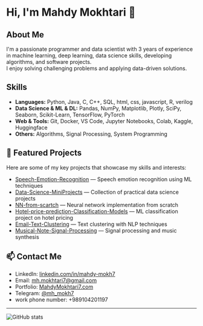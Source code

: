 # Hi, I'm Mahdy Mokhtari 👋

## About Me
I'm a passionate programmer and data scientist with 3 years of experience in machine learning, deep learning, data science skills, developing algorithms, and software projects.  
I enjoy solving challenging problems and applying data-driven solutions.

## Skills
- **Languages:** Python, Java, C, C++, SQL, html, css, javascript, R, verilog  
- **Data Science & ML & DL:** Pandas, NumPy, Matplotlib, Plotly, SciPy, Seaborn, Scikit-Learn, TensorFlow, PyTorch  
- **Web & Tools:** Git, Docker, VS Code, Jupyter Notebooks, Colab, Kaggle, Huggingface
- **Others:** Algorithms, Signal Processing, System Programming  

## 📂 Featured Projects
Here are some of my key projects that showcase my skills and interests:


- [Speech-Emotion-Recognition](https://github.com/yourusername/mahdyMokh7-Speech-Emotion-Recognition-en-) — Speech emotion recognition using ML techniques  
- [Data-Science-MiniProjects](https://github.com/yourusername/data-science-miniprojects) — Collection of practical data science projects  
- [NN-from-scartch](https://github.com/yourusername/nn-from-scartch) — Neural network implementation from scratch  
- [Hotel-price-prediction-Classification-Models](https://github.com/yourusername/hotel-price-prediction-classification-models) — ML classification project on hotel pricing  
- [Email-Text-Clustering](https://github.com/yourusername/email-text-clustering) — Text clustering with NLP techniques  
- [Musical-Note-Signal-Processing](https://github.com/yourusername/musical-note-signal-processing) — Signal processing and music synthesis  


## 📫 Contact Me
- LinkedIn: [linkedin.com/in/mahdy-mokh7](https://linkedin.com/in/mahdy-mokh7)  
- Email: mh.mokhtari7@gmail.com  
- Portfolio: [MahdyMokhtari7.com](https:/MahdyMokhtari7.com)
- Telegram: [@mh_mokh7](https://t.me/mh_mokh7)
- work phone number: +989104201197


---

![GitHub stats](https://github-readme-stats.vercel.app/api?username=yourusername&show_icons=true&theme=radical)

